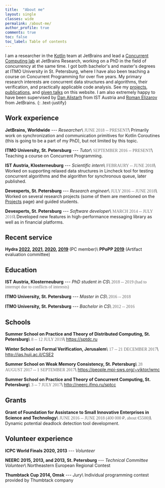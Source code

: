 ```yaml
---
title:  "About me"
layout: single
classes: wide
permalink: /about-me/
author_profile: true
comments: true
toc: false
toc_label: Table of contents
---
```


<style>
.date {
  color: dimgray;
  font-family: 'Proxima Nova';
}
</style>

I am a researcher in the [Kotlin](https://kotlinlang.org/) team at JetBrains and lead a [Concurrent Computing lab](https://research.jetbrains.org/groups/concurrent_computing/) at JetBrains Research, working on a PhD in the field of concurrency at the same time. I got both bachelor's and master's degrees at ITMO University in St. Petersburg, where I have also been teaching a course on Concurrent Programming for over five years. My primary research interests are concurrent data structures and algorithms, their verification, and practically applicable code analysis. See my [projects](/projects), [publications](/publications), and [given talks](/talks) on this website. I am also extremely happy to have been supervised by [Dan Alistarh](https://people.csail.mit.edu/alistarh/) from IST Austria and [Roman Elizarov](https://www.linkedin.com/in/relizarov) from JetBrains.
{: .text-justify}


## Work experience
**JetBrains, Worldwide** --- *Researcher*\\
<span class="date">JUNE 2018 -- PRESENT</span>\\
Primarily work on synchronization and communication primitives for Kotlin Coroutines (this is going to be a part of my PhD), but not limited by this topic.

**ITMO University, St. Petersburg** --- *Tutor*\\
<span class="date">SEPTEMBER 2016 -- PRESENT</span>\\
Teaching a course on Concurrent Programming.

**IST Austria, Klosterneuburg** --- *Scientific intern*\\
<span class="date">FEBRAURY -- JUNE 2018</span>\\
Worked on supporting relaxed data structures in Lincheck tool for testing concurrent algorithms and the algorithm for synchronous queue, later published.

**Devexperts,  St. Petersburg** --- *Research engineer*\\
<span class="date">JULY 2016 -- JUNE 2018</span>\\
Worked on several research projects (some of them are mentioned on the [Projects](/projects) page) and guided students.

**Devexperts,  St. Petersburg** --- *Software developer*\\
<span class="date">MARCH 2014 -- JULY 2016</span>\\
Developed new features in high-performance messaging library as well as in financial platforms.


## Recent service
**Hydra [2022](https://hydraconf.com/), [2021](https://2021.hydraconf.com/), [2020](https://2020.hydraconf.com/), [2019](https://2019.hydraconf.com/)** (PC member)\\
**PPoPP [2019](https://ppopp19.sigplan.org/)** (Artifact evaluation committee)

## Education
**IST Austria, Klosterneuburg** --- *PhD student in CS*\\
<span class="date">2018 -- 2019 (had to interrupt due to conflicts of interests)</span>

**ITMO University, St. Petersburg** --- *Master in CS*\\
<span class="date">2016 -- 2018</span>

**ITMO University, St. Petersburg** --- *Bachelor in CS*\\
<span class="date">2012 -- 2016</span>


## Schools
**Summer School on Practice and Theory of Distributed Computing, St. Petersburg**\\
<span class="date">8 -- 12 JULY 2019</span>\\
<https://sptdc.ru>

**Winter School on Formal Verification, Jerusalem**\\
<span class="date">17 -- 21 DECEMBER 2017</span>\\
<http://ias.huji.ac.il/CSE2>

**Summer School on Weak Memory Consistency, St. Petersburg**\\
<span class="date">28 AUGUST 2017 -- 1 SEPTEMBER 2017</span>\\
<https://people.mpi-sws.org/~viktor/wmc>

**Summer School on Practice and Theory of Concurrent Computing, St. Petersburg**\\
<span class="date">3 -- 7 JULY 2017</span>\\
<http://neerc.ifmo.ru/sptcc>

## Grants
**Grant of Foundation for Assistance to Small Innovative Enterprises in Science and Technology**\\
<span class="date">JUNE 2016 -- JUNE 2018 (400 000 ₽, about €5500)</span>\\
Dynamic potential deadlock detection tool development.


## Volunteer experience
**ICPC World Finals 2020, 2013** --- *Volunteer*

**NEERC 2015, 2013, and 2013, St. Petersburg** --- *Technical Committee Volunteer*\\
Northeastern European Regional Contest

**Thumbtack Cup 2014, Omsk** --- *Jury*\\
Individual programming contest provided by Thumbtack company
